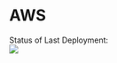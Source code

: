 # AWS
Status of Last Deployment:<br>
<img src="https://github.com/TolSahakyan777/AWS/workflows/CI-CI-Pipelines-to-AWS-ElasticBeanstalk/badge.svg?branch=master"><br>

